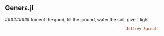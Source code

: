 ## Genera.jl
######### foment the good, till the ground, water the soil, give it light
```ruby
                                                       Jeffrey Sarnoff © 2016-Mar-26 at New York
```
